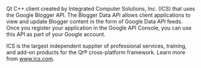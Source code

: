 Qt C++ client created by Integrated Computer Solutions, Inc. (ICS) that uses the Google Blogger API. The Blogger Data API allows client applications to view and update Blogger content in the form of Google Data API feeds. Once you register your application in the Google API Console, you can use this API as part of your Google account.

ICS is the largest independent supplier of professional services, training, and add-on products for the Qt® cross-platform framework. Learn more from www.ics.com.